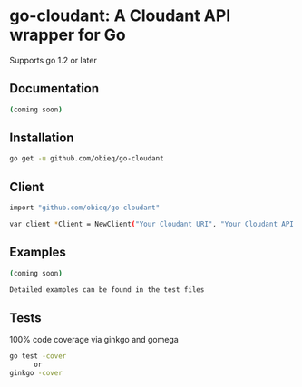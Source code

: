 go-cloudant: A Cloudant API wrapper for Go
===

Supports go 1.2 or later

## Documentation
````sh
(coming soon)
````

## Installation
```sh
go get -u github.com/obieq/go-cloudant
```

## Client
```sh
import "github.com/obieq/go-cloudant"

var client *Client = NewClient("Your Cloudant URI", "Your Cloudant API Key", "Your Cloudant API Password")
```

## Examples
````sh
(coming soon)

Detailed examples can be found in the test files
````
## Tests

100% code coverage via ginkgo and gomega

```sh
go test -cover
      or
ginkgo -cover
```
